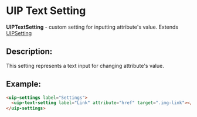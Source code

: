 # UIP Text Setting

**UIPTextSetting** - custom setting for inputting attribute's value. Extends [UIPSetting](src/plugins/settings/README.md)

## Description:

This setting represents a text input for changing attribute's value.

## Example:

```html
<uip-settings label="Settings">
  <uip-text-setting label="Link" attribute="href" target=".img-link"></uip-text-setting>
</uip-settings>
```
